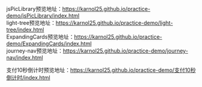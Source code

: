 jsPicLibrary预览地址：https://karnol25.github.io/practice-demo/jsPicLibrary/index.html  
light-tree预览地址：https://karnol25.github.io/practice-demo/light-tree/index.html  
ExpandingCards预览地址：https://karnol25.github.io/practice-demo/ExpandingCards/index.html  
journey-nav预览地址：https://karnol25.github.io/practice-demo/journey-nav/index.html

支付10秒倒计时预览地址：https://karnol25.github.io/practice-demo/支付10秒倒计时/index.html